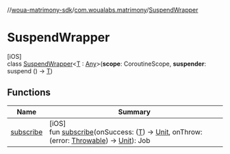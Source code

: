 //[woua-matrimony-sdk](../../../index.md)/[com.woualabs.matrimony](../index.md)/[SuspendWrapper](index.md)

# SuspendWrapper

[iOS]\
class [SuspendWrapper](index.md)<[T](index.md) : [Any](https://kotlinlang.org/api/latest/jvm/stdlib/kotlin/-any/index.html)>(**scope**: CoroutineScope, **suspender**: suspend () -> [T](index.md))

## Functions

| Name | Summary |
|---|---|
| [subscribe](subscribe.md) | [iOS]<br>fun [subscribe](subscribe.md)(onSuccess: ([T](index.md)) -> [Unit](https://kotlinlang.org/api/latest/jvm/stdlib/kotlin/-unit/index.html), onThrow: (error: [Throwable](https://kotlinlang.org/api/latest/jvm/stdlib/kotlin/-throwable/index.html)) -> [Unit](https://kotlinlang.org/api/latest/jvm/stdlib/kotlin/-unit/index.html)): Job |

